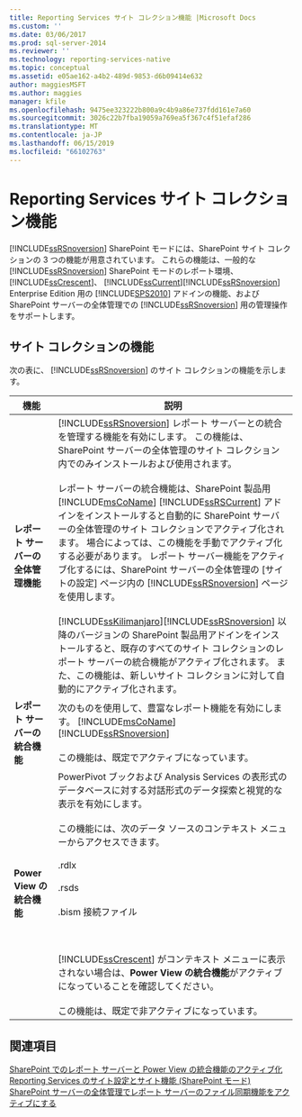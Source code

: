 ```yaml
---
title: Reporting Services サイト コレクション機能 |Microsoft Docs
ms.custom: ''
ms.date: 03/06/2017
ms.prod: sql-server-2014
ms.reviewer: ''
ms.technology: reporting-services-native
ms.topic: conceptual
ms.assetid: e05ae162-a4b2-489d-9853-d6b09414e632
author: maggiesMSFT
ms.author: maggies
manager: kfile
ms.openlocfilehash: 9475ee323222b800a9c4b9a86e737fdd161e7a60
ms.sourcegitcommit: 3026c22b7fba19059a769ea5f367c4f51efaf286
ms.translationtype: MT
ms.contentlocale: ja-JP
ms.lasthandoff: 06/15/2019
ms.locfileid: "66102763"
---
```

# <a name="reporting-services-site-collection-features"></a>Reporting Services サイト コレクション機能
  [!INCLUDE[ssRSnoversion](../includes/ssrsnoversion-md.md)] SharePoint モードには、SharePoint サイト コレクションの 3 つの機能が用意されています。 これらの機能は、一般的な [!INCLUDE[ssRSnoversion](../includes/ssrsnoversion-md.md)] SharePoint モードのレポート環境、 [!INCLUDE[ssCrescent](../includes/sscrescent-md.md)]、 [!INCLUDE[ssCurrent](../includes/sscurrent-md.md)][!INCLUDE[ssRSnoversion](../includes/ssrsnoversion-md.md)] Enterprise Edition 用の [!INCLUDE[SPS2010](../includes/sps2010-md.md)] アドインの機能、および SharePoint サーバーの全体管理での [!INCLUDE[ssRSnoversion](../includes/ssrsnoversion-md.md)] 用の管理操作をサポートします。  
  
## <a name="site-collection-features"></a>サイト コレクションの機能  
 次の表に、 [!INCLUDE[ssRSnoversion](../includes/ssrsnoversion-md.md)] のサイト コレクションの機能を示します。  
  
|機能|説明|  
|-------------|-----------------|  
|**レポート サーバーの全体管理機能**|[!INCLUDE[ssRSnoversion](../includes/ssrsnoversion-md.md)] レポート サーバーとの統合を管理する機能を有効にします。 この機能は、SharePoint サーバーの全体管理のサイト コレクション内でのみインストールおよび使用されます。<br /><br /> レポート サーバーの統合機能は、SharePoint 製品用 [!INCLUDE[msCoName](../includes/msconame-md.md)] [!INCLUDE[ssRSCurrent](../includes/ssrscurrent-md.md)] アドインをインストールすると自動的に SharePoint サーバーの全体管理のサイト コレクションでアクティブ化されます。 場合によっては、この機能を手動でアクティブ化する必要があります。 レポート サーバー機能をアクティブ化するには、SharePoint サーバーの全体管理の [サイトの設定] ページ内の [!INCLUDE[ssRSnoversion](../includes/ssrsnoversion-md.md)] ページを使用します。<br /><br /> [!INCLUDE[ssKilimanjaro](../includes/sskilimanjaro-md.md)][!INCLUDE[ssRSnoversion](../includes/ssrsnoversion-md.md)] 以降のバージョンの SharePoint 製品用アドインをインストールすると、既存のすべてのサイト コレクションのレポート サーバーの統合機能がアクティブ化されます。 また、この機能は、新しいサイト コレクションに対して自動的にアクティブ化されます。|  
|**レポート サーバーの統合機能**|次のものを使用して、豊富なレポート機能を有効にします。 [!INCLUDE[msCoName](../includes/msconame-md.md)] [!INCLUDE[ssRSnoversion](../includes/ssrsnoversion-md.md)]<br /><br /> この機能は、既定でアクティブになっています。|  
|**Power View の統合機能**|PowerPivot ブックおよび Analysis Services の表形式のデータベースに対する対話形式のデータ探索と視覚的な表示を有効にします。<br /><br /> この機能には、次のデータ ソースのコンテキスト メニューからアクセスできます。<br /><br /> .rdlx<br /><br /> .rsds<br /><br /> .bism 接続ファイル<br /><br /> <br /><br /> [!INCLUDE[ssCrescent](../includes/sscrescent-md.md)] がコンテキスト メニューに表示されない場合は、**Power View の統合機能**がアクティブになっていることを確認してください。<br /><br /> この機能は、既定で非アクティブになっています。|  
  
## <a name="see-also"></a>関連項目  
 [SharePoint でのレポート サーバーと Power View の統合機能のアクティブ化](activate-the-report-server-and-power-view-integration-features-in-sharepoint.md)   
 [Reporting Services のサイト設定とサイト機能 &#40;SharePoint モード&#41;](../../2014/reporting-services/reporting-services-site-settings-and-site-features-sharepoint-mode.md)   
 [SharePoint サーバーの全体管理でレポート サーバーのファイル同期機能をアクティブにする](../../2014/reporting-services/activate-report-server-file-sync-feature-sharepoint-central-administration.md)  
  
  
